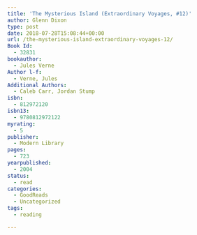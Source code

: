 ```yaml
---
title: 'The Mysterious Island (Extraordinary Voyages, #12)'
author: Glenn Dixon
type: post
date: 2018-07-28T15:08:44+00:00
url: /the-mysterious-island-extraordinary-voyages-12/
Book Id:
  - 32831
bookauthor:
  - Jules Verne
Author l-f:
  - Verne, Jules
Additional Authors:
  - Caleb Carr, Jordan Stump
isbn:
  - 812972120
isbn13:
  - 9780812972122
myrating:
  - 5
publisher:
  - Modern Library
pages:
  - 723
yearpublished:
  - 2004
status:
  - read
categories:
  - GoodReads
  - Uncategorized
tags:
  - reading

---
```

